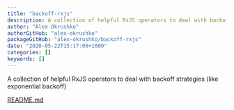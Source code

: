 ```yaml
---
title: "backoff-rxjs"
description: A collection of helpful RxJS operators to deal with backoff strategies (like exponential backoff)
author: "Alex Okrushko"
authorGitHub: "alex-okrushko"
packageGitHub: "alex-okrushko/backoff-rxjs"
date: "2020-05-22T15:17:00+1000"
categories: []
keywords: []
---
```


A collection of helpful RxJS operators to deal with backoff strategies (like exponential backoff)

[README.md](https://github.com/alex-okrushko/backoff-rxjs/blob/master/README.md)
